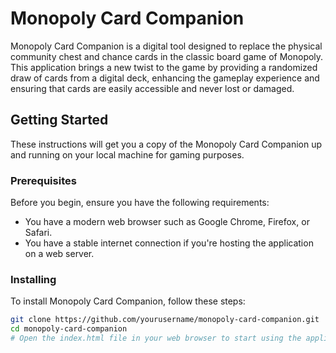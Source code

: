# Monopoly Card Companion

Monopoly Card Companion is a digital tool designed to replace the physical community chest and chance cards in the classic board game of Monopoly. This application brings a new twist to the game by providing a randomized draw of cards from a digital deck, enhancing the gameplay experience and ensuring that cards are easily accessible and never lost or damaged.

## Getting Started

These instructions will get you a copy of the Monopoly Card Companion up and running on your local machine for gaming purposes.

### Prerequisites

Before you begin, ensure you have the following requirements:

- You have a modern web browser such as Google Chrome, Firefox, or Safari.
- You have a stable internet connection if you're hosting the application on a web server.

### Installing

To install Monopoly Card Companion, follow these steps:

```bash
git clone https://github.com/yourusername/monopoly-card-companion.git
cd monopoly-card-companion
# Open the index.html file in your web browser to start using the application